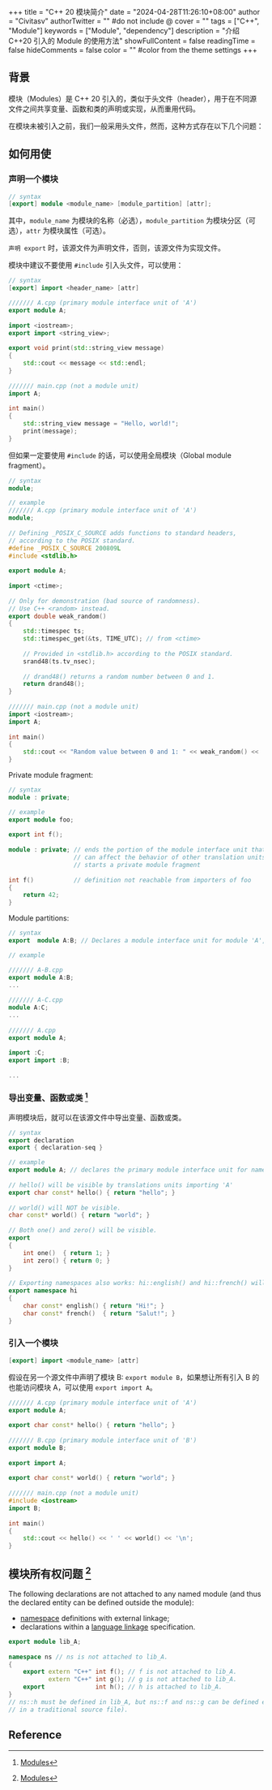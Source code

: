+++
title = "C++ 20 模块简介"
date = "2024-04-28T11:26:10+08:00"
author = "Civitasv"
authorTwitter = "" #do not include @
cover = ""
tags = ["C++", "Module"]
keywords = ["Module", "dependency"]
description = "介绍 C++20 引入的 Module 的使用方法"
showFullContent = false
readingTime = false
hideComments = false
color = "" #color from the theme settings
+++

## 背景

模块（Modules）是 C++ 20 引入的，类似于头文件（header），用于在不同源文件之间共享变量、函数和类的声明或实现，从而重用代码。

在模块未被引入之前，我们一般采用头文件，然而，这种方式存在以下几个问题：

## 如何用使

### 声明一个模块

```cpp
// syntax
[export] module <module_name> [module_partition] [attr];
```

其中，`module_name` 为模块的名称（必选），`module_partition` 为模块分区（可选），`attr` 为模块属性（可选）。

`声明 export` 时，该源文件为声明文件，否则，该源文件为实现文件。

模块中建议不要使用 `#include` 引入头文件，可以使用：

```cpp
// syntax
[export] import <header_name> [attr]

/////// A.cpp (primary module interface unit of 'A')
export module A;
 
import <iostream>;
export import <string_view>;
 
export void print(std::string_view message)
{
    std::cout << message << std::endl;
}
 
/////// main.cpp (not a module unit)
import A;
 
int main()
{
    std::string_view message = "Hello, world!";
    print(message);
}

```

但如果一定要使用 `#include` 的话，可以使用全局模块（Global module fragment）。

```cpp
// syntax
module;

// example
/////// A.cpp (primary module interface unit of 'A')
module;
 
// Defining _POSIX_C_SOURCE adds functions to standard headers,
// according to the POSIX standard.
#define _POSIX_C_SOURCE 200809L
#include <stdlib.h>
 
export module A;
 
import <ctime>;
 
// Only for demonstration (bad source of randomness).
// Use C++ <random> instead.
export double weak_random()
{
    std::timespec ts;
    std::timespec_get(&ts, TIME_UTC); // from <ctime>
 
    // Provided in <stdlib.h> according to the POSIX standard.
    srand48(ts.tv_nsec);
 
    // drand48() returns a random number between 0 and 1.
    return drand48();
}
 
/////// main.cpp (not a module unit)
import <iostream>;
import A;
 
int main()
{
    std::cout << "Random value between 0 and 1: " << weak_random() << '\n';
}
```

Private module fragment:

```cpp
// syntax
module : private;

// example
export module foo;
 
export int f();
 
module : private; // ends the portion of the module interface unit that
                  // can affect the behavior of other translation units
                  // starts a private module fragment
 
int f()           // definition not reachable from importers of foo
{
    return 42;
}
```

Module partitions:

```cpp
// syntax
export  module A:B; // Declares a module interface unit for module 'A', partition ':B'.

// example

/////// A-B.cpp   
export module A:B;
...
 
/////// A-C.cpp
module A:C;
...
 
/////// A.cpp
export module A;
 
import :C;
export import :B;
 
...
```

### 导出变量、函数或类 [^1]

声明模块后，就可以在该源文件中导出变量、函数或类。

```cpp
// syntax
export declaration
export { declaration-seq }

// example
export module A; // declares the primary module interface unit for named module 'A'
 
// hello() will be visible by translations units importing 'A'
export char const* hello() { return "hello"; } 
 
// world() will NOT be visible.
char const* world() { return "world"; }
 
// Both one() and zero() will be visible.
export
{
    int one()  { return 1; }
    int zero() { return 0; }
}
 
// Exporting namespaces also works: hi::english() and hi::french() will be visible.
export namespace hi
{
    char const* english() { return "Hi!"; }
    char const* french()  { return "Salut!"; }
}
```

### 引入一个模块

```cpp
[export] import <module_name> [attr]
```

假设在另一个源文件中声明了模块 B: `export module B`，如果想让所有引入 B 的也能访问模块 A，可以使用 `export import A`。

```cpp
/////// A.cpp (primary module interface unit of 'A')
export module A;
 
export char const* hello() { return "hello"; }
 
/////// B.cpp (primary module interface unit of 'B')
export module B;
 
export import A;
 
export char const* world() { return "world"; }
 
/////// main.cpp (not a module unit)
#include <iostream>
import B;
 
int main()
{
    std::cout << hello() << ' ' << world() << '\n';
}
```

## 模块所有权问题 [^1]

The following declarations are not attached to any named module (and thus the declared entity can be defined outside the module):

* [namespace](https://en.cppreference.com/w/cpp/language/namespace "cpp/language/namespace") definitions with external linkage;
* declarations within a [language linkage](https://en.cppreference.com/w/cpp/language/language_linkage "cpp/language/language linkage") specification.

```cpp
export module lib_A;
 
namespace ns // ns is not attached to lib_A.
{
    export extern "C++" int f(); // f is not attached to lib_A.
           extern "C++" int g(); // g is not attached to lib_A.
    export              int h(); // h is attached to lib_A.
}
// ns::h must be defined in lib_A, but ns::f and ns::g can be defined elsewhere (e.g.
// in a traditional source file).
```

## Reference

[^1]: [Modules](https://en.cppreference.com/w/cpp/language/modules)

